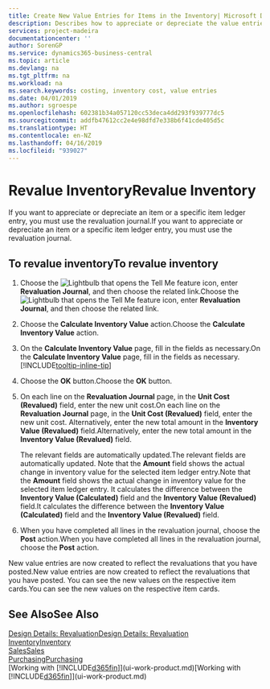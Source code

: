 ```yaml
---
title: Create New Value Entries for Items in the Inventory| Microsoft Docs
description: Describes how to appreciate or depreciate the value entries of one or more items in the inventory by posting their current, calculated value.
services: project-madeira
documentationcenter: ''
author: SorenGP
ms.service: dynamics365-business-central
ms.topic: article
ms.devlang: na
ms.tgt_pltfrm: na
ms.workload: na
ms.search.keywords: costing, inventory cost, value entries
ms.date: 04/01/2019
ms.author: sgroespe
ms.openlocfilehash: 602381b34a057120cc53deca4dd293f939777dc5
ms.sourcegitcommit: addfb47612cc2e4e98dfd7e338b6f41cde405d5c
ms.translationtype: HT
ms.contentlocale: en-NZ
ms.lasthandoff: 04/16/2019
ms.locfileid: "939027"
---
```

# <a name="revalue-inventory"></a><span data-ttu-id="d92d1-103">Revalue Inventory</span><span class="sxs-lookup"><span data-stu-id="d92d1-103">Revalue Inventory</span></span>
<span data-ttu-id="d92d1-104">If you want to appreciate or depreciate an item or a specific item ledger entry, you must use the revaluation journal.</span><span class="sxs-lookup"><span data-stu-id="d92d1-104">If you want to appreciate or depreciate an item or a specific item ledger entry, you must use the revaluation journal.</span></span>

## <a name="to-revalue-inventory"></a><span data-ttu-id="d92d1-105">To revalue inventory</span><span class="sxs-lookup"><span data-stu-id="d92d1-105">To revalue inventory</span></span>
1. <span data-ttu-id="d92d1-106">Choose the ![Lightbulb that opens the Tell Me feature](media/ui-search/search_small.png "Tell me what you want to do") icon, enter **Revaluation Journal**, and then choose the related link.</span><span class="sxs-lookup"><span data-stu-id="d92d1-106">Choose the ![Lightbulb that opens the Tell Me feature](media/ui-search/search_small.png "Tell me what you want to do") icon, enter **Revaluation Journal**, and then choose the related link.</span></span>
2. <span data-ttu-id="d92d1-107">Choose the **Calculate Inventory Value** action.</span><span class="sxs-lookup"><span data-stu-id="d92d1-107">Choose the **Calculate Inventory Value** action.</span></span>
3. <span data-ttu-id="d92d1-108">On the **Calculate Inventory Value** page, fill in the fields as necessary.</span><span class="sxs-lookup"><span data-stu-id="d92d1-108">On the **Calculate Inventory Value** page, fill in the fields as necessary.</span></span> [!INCLUDE[tooltip-inline-tip](includes/tooltip-inline-tip_md.md)]
4. <span data-ttu-id="d92d1-109">Choose the **OK** button.</span><span class="sxs-lookup"><span data-stu-id="d92d1-109">Choose the **OK** button.</span></span>
5. <span data-ttu-id="d92d1-110">On each line on the **Revaluation Journal** page, in the **Unit Cost (Revalued)** field, enter the new unit cost.</span><span class="sxs-lookup"><span data-stu-id="d92d1-110">On each line on the **Revaluation Journal** page, in the **Unit Cost (Revalued)** field, enter the new unit cost.</span></span> <span data-ttu-id="d92d1-111">Alternatively, enter the new total amount in the **Inventory Value (Revalued)** field.</span><span class="sxs-lookup"><span data-stu-id="d92d1-111">Alternatively, enter the new total amount in the **Inventory Value (Revalued)** field.</span></span>

    <span data-ttu-id="d92d1-112">The relevant fields are automatically updated.</span><span class="sxs-lookup"><span data-stu-id="d92d1-112">The relevant fields are automatically updated.</span></span> <span data-ttu-id="d92d1-113">Note that the **Amount** field shows the actual change in inventory value for the selected item ledger entry.</span><span class="sxs-lookup"><span data-stu-id="d92d1-113">Note that the **Amount** field shows the actual change in inventory value for the selected item ledger entry.</span></span> <span data-ttu-id="d92d1-114">It calculates the difference between the **Inventory Value (Calculated)** field and the **Inventory Value (Revalued)** field.</span><span class="sxs-lookup"><span data-stu-id="d92d1-114">It calculates the difference between the **Inventory Value (Calculated)** field and the **Inventory Value (Revalued)** field.</span></span>
6. <span data-ttu-id="d92d1-115">When you have completed all lines in the revaluation journal, choose the **Post** action.</span><span class="sxs-lookup"><span data-stu-id="d92d1-115">When you have completed all lines in the revaluation journal, choose the **Post** action.</span></span>

<span data-ttu-id="d92d1-116">New value entries are now created to reflect the revaluations that you have posted.</span><span class="sxs-lookup"><span data-stu-id="d92d1-116">New value entries are now created to reflect the revaluations that you have posted.</span></span> <span data-ttu-id="d92d1-117">You can see the new values on the respective item cards.</span><span class="sxs-lookup"><span data-stu-id="d92d1-117">You can see the new values on the respective item cards.</span></span>

## <a name="see-also"></a><span data-ttu-id="d92d1-118">See Also</span><span class="sxs-lookup"><span data-stu-id="d92d1-118">See Also</span></span>
[<span data-ttu-id="d92d1-119">Design Details: Revaluation</span><span class="sxs-lookup"><span data-stu-id="d92d1-119">Design Details: Revaluation</span></span>](design-details-revaluation.md)  
[<span data-ttu-id="d92d1-120">Inventory</span><span class="sxs-lookup"><span data-stu-id="d92d1-120">Inventory</span></span>](inventory-manage-inventory.md)  
[<span data-ttu-id="d92d1-121">Sales</span><span class="sxs-lookup"><span data-stu-id="d92d1-121">Sales</span></span>](sales-manage-sales.md)  
[<span data-ttu-id="d92d1-122">Purchasing</span><span class="sxs-lookup"><span data-stu-id="d92d1-122">Purchasing</span></span>](purchasing-manage-purchasing.md)  
<span data-ttu-id="d92d1-123">[Working with [!INCLUDE[d365fin](includes/d365fin_md.md)]](ui-work-product.md)</span><span class="sxs-lookup"><span data-stu-id="d92d1-123">[Working with [!INCLUDE[d365fin](includes/d365fin_md.md)]](ui-work-product.md)</span></span>
